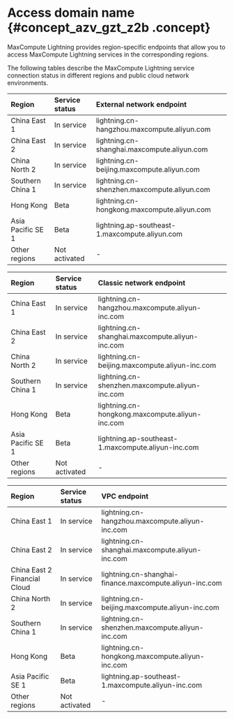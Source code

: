 # Access domain name {#concept_azv_gzt_z2b .concept}

MaxCompute Lightning provides region-specific endpoints that allow you to access MaxCompute Lightning services in the corresponding regions.

The following tables describe the MaxCompute Lightning service connection status in different regions and public cloud network environments.

|Region|Service status|External network endpoint|
|:-----|:-------------|:------------------------|
|China East 1|In service|lightning.cn-hangzhou.maxcompute.aliyun.com|
|China East 2|In service|lightning.cn-shanghai.maxcompute.aliyun.com|
|China North 2|In service|lightning.cn-beijing.maxcompute.aliyun.com|
|Southern China 1|In service|lightning.cn-shenzhen.maxcompute.aliyun.com|
|Hong Kong|Beta|lightning.cn-hongkong.maxcompute.aliyun.com|
|Asia Pacific SE 1|Beta|lightning.ap-southeast-1.maxcompute.aliyun.com|
|Other regions|Not activated|-|

|Region|Service status|Classic network endpoint|
|:-----|:-------------|:-----------------------|
|China East 1|In service|lightning.cn-hangzhou.maxcompute.aliyun-inc.com|
|China East 2|In service|lightning.cn-shanghai.maxcompute.aliyun-inc.com|
|China North 2|In service|lightning.cn-beijing.maxcompute.aliyun-inc.com|
|Southern China 1|In service|lightning.cn-shenzhen.maxcompute.aliyun-inc.com|
|Hong Kong|Beta|lightning.cn-hongkong.maxcompute.aliyun-inc.com|
|Asia Pacific SE 1|Beta|lightning.ap-southeast-1.maxcompute.aliyun-inc.com|
|Other regions|Not activated|-|

|Region|Service status|VPC endpoint|
|:-----|:-------------|:-----------|
|China East 1|In service|lightning.cn-hangzhou.maxcompute.aliyun-inc.com|
|China East 2|In service|lightning.cn-shanghai.maxcompute.aliyun-inc.com|
|China East 2 Financial Cloud|In service|lightning.cn-shanghai-finance.maxcompute.aliyun-inc.com|
|China North 2|In service|lightning.cn-beijing.maxcompute.aliyun-inc.com|
|Southern China 1|In service|lightning.cn-shenzhen.maxcompute.aliyun-inc.com|
|Hong Kong|Beta|lightning.cn-hongkong.maxcompute.aliyun-inc.com|
|Asia Pacific SE 1|Beta|lightning.ap-southeast-1.maxcompute.aliyun-inc.com|
|Other regions|Not activated|-|

